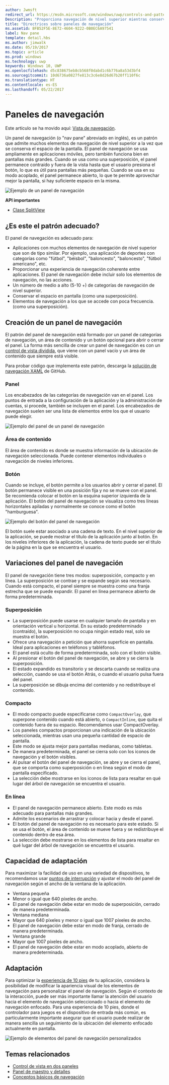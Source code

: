 ```yaml
---
author: Jwmsft
redirect_url: https://msdn.microsoft.com/windows/uwp/controls-and-patterns/navigationview
Description: "Proporciona navegación de nivel superior mientras conserva el espacio de la pantalla."
title: "Directrices sobre paneles de navegación"
ms.assetid: 8FB52F5E-8E72-4604-9222-0B0EC6A97541
label: Nav pane
template: detail.hbs
ms.author: jimwalk
ms.date: 05/19/2017
ms.topic: article
ms.prod: windows
ms.technology: uwp
keywords: Windows 10, UWP
ms.openlocfilehash: d5c838675eb8cb568f0dabd1c6b776a8a53d3bf4
ms.sourcegitcommit: 10d6736a0827fe813c3c6e8d26d67b20ff110f6c
ms.translationtype: HT
ms.contentlocale: es-ES
ms.lasthandoff: 05/22/2017
---
```

# <a name="nav-panes"></a>Paneles de navegación

Este artículo se ha movido aquí: [Vista de navegación](https://msdn.microsoft.com/windows/uwp/controls-and-patterns/navigationview).

Un panel de navegación (o "nav pane" abreviado en inglés), es un patrón que admite muchos elementos de navegación de nivel superior a la vez que se conserva el espacio de la pantalla. El panel de navegación se usa ampliamente en aplicaciones móviles, pero también funciona bien en pantallas más grandes. Cuando se usa como una superposición, el panel permanece contraído y fuera de la vista hasta que el usuario presiona el botón, lo que es útil para pantallas más pequeñas. Cuando se usa en su modo acoplado, el panel permanece abierto, lo que te permite aprovechar mejor la pantalla, si hay suficiente espacio en la misma.

![Ejemplo de un panel de navegación](images/navHero.png)


**API importantes**

* [Clase SplitView](https://msdn.microsoft.com/library/windows/apps/dn864360)

## <a name="is-this-the-right-pattern"></a>¿Es este el patrón adecuado?

El panel de navegación es adecuado para:

-   Aplicaciones con muchos elementos de navegación de nivel superior que son de tipo similar. Por ejemplo, una aplicación de deportes con categorías como "fútbol", "béisbol", "baloncesto", "baloncesto", "fútbol americano", etc.
-   Proporcionar una experiencia de navegación coherente entre aplicaciones. El panel de navegación debe incluir solo los elementos de navegación, no las acciones.
-   Un número de medio a alto (5-10 +) de categorías de navegación de nivel superior.
-   Conservar el espacio en pantalla (como una superposición).
-   Elementos de navegación a los que se accede con poca frecuencia. (como una superposición).

## <a name="building-a-nav-pane"></a>Creación de un panel de navegación

El patrón del panel de navegación está formado por un panel de categorías de navegación, un área de contenido y un botón opcional para abrir o cerrar el panel. La forma más sencilla de crear un panel de navegación es con un [control de vista dividida](split-view.md), que viene con un panel vacío y un área de contenido que siempre está visible.

Para probar código que implementa este patrón, descarga la [solución de navegación XAML](https://github.com/Microsoft/Windows-universal-samples/tree/master/Samples/XamlNavigation) de GitHub.


### <a name="pane"></a>Panel

Los encabezados de las categorías de navegación van en el panel. Los puntos de entrada a la configuración de la aplicación y la administración de cuentas, si procede, también se incluyen en el panel. Los encabezados de navegación suelen ser una lista de elementos entre los que el usuario puede elegir.

![Ejemplo del panel de un panel de navegación](images/nav_pane_expanded.png)

### <a name="content-area"></a>Área de contenido

El área de contenido es donde se muestra información de la ubicación de navegación seleccionada. Puede contener elementos individuales o navegación de niveles inferiores.

### <a name="button"></a>Botón

Cuando se incluye, el botón permite a los usuarios abrir y cerrar el panel. El botón permanece visible en una posición fija y no se mueve con el panel. Se recomienda colocar el botón en la esquina superior izquierda de la aplicación. El botón del panel de navegación se visualiza como tres líneas horizontales apiladas y normalmente se conoce como el botón "hamburguesa".

![Ejemplo del botón del panel de navegación](images/nav_button.png)

El botón suele estar asociado a una cadena de texto. En el nivel superior de la aplicación, se puede mostrar el título de la aplicación junto al botón. En los niveles inferiores de la aplicación, la cadena de texto puede ser el título de la página en la que se encuentra el usuario.

## <a name="nav-pane-variations"></a>Variaciones del panel de navegación

El panel de navegación tiene tres modos: superposición, compacto y en línea. La superposición se contrae y se expande según sea necesario. Cuando está compacto, el panel siempre se muestra como una franja estrecha que se puede expandir. El panel en línea permanece abierto de forma predeterminada.

### <a name="overlay"></a>Superposición

-   La superposición puede usarse en cualquier tamaño de pantalla y en orientación vertical u horizontal. En su estado predeterminado (contraído), la superposición no ocupa ningún estado real, solo se muestra el botón.
-   Ofrece una navegación a petición que ahorra superficie en pantalla. Ideal para aplicaciones en teléfonos y tabléfonos.
-   El panel está oculto de forma predeterminada, solo con el botón visible.
-   Al presionar el botón del panel de navegación, se abre y se cierra la superposición.
-   El estado expandido es transitorio y se descarta cuando se realiza una selección, cuando se usa el botón Atrás, o cuando el usuario pulsa fuera del panel.
-   La superposición se dibuja encima del contenido y no redistribuye el contenido.

### <a name="compact"></a>Compacto

-   El modo compacto puede especificarse como `CompactOverlay`, que superpone contenido cuando está abierto, o `CompactInline`, que quita el contenido fuera de su espacio. Recomendamos usar CompactOverlay.
-   Los paneles compactos proporcionan una indicación de la ubicación seleccionada, mientras usan una pequeña cantidad de espacio de pantalla.
-   Este modo se ajusta mejor para pantallas medianas, como tabletas.
-   De manera predeterminada, el panel se cierra solo con los iconos de navegación y el botón visibles.
-   Al pulsar el botón del panel de navegación, se abre y se cierra el panel, que se comporta como superposición o en línea según el modo de pantalla especificado.
-   La selección debe mostrarse en los iconos de lista para resaltar en qué lugar del árbol de navegación se encuentra el usuario.

### <a name="inline"></a>En línea

-   El panel de navegación permanece abierto. Este modo es más adecuado para pantallas más grandes.
-   Admite los escenarios de arrastrar y colocar hacia y desde el panel.
-   El botón del panel de navegación no es necesario para este estado. Si se usa el botón, el área de contenido se mueve fuera y se redistribuye el contenido dentro de esa área.
-   La selección debe mostrarse en los elementos de lista para resaltar en qué lugar del árbol de navegación se encuentra el usuario.

## <a name="adaptability"></a>Capacidad de adaptación

Para maximizar la facilidad de uso en una variedad de dispositivos, te recomendamos usar [puntos de interrupción](../layout/screen-sizes-and-breakpoints-for-responsive-design.md) y ajustar el modo del panel de navegación según el ancho de la ventana de la aplicación.
-   Ventana pequeña
   -   Menor o igual que 640 píxeles de ancho.
   -   El panel de navegación debe estar en modo de superposición, cerrado de manera predeterminada.
-   Ventana mediana
   -   Mayor que 640 píxeles y menor o igual que 1007 píxeles de ancho.
   -   El panel de navegación debe estar en modo de franja, cerrado de manera predeterminada.
-   Ventana grande
   -   Mayor que 1007 píxeles de ancho.
   -   El panel de navegación debe estar en modo acoplado, abierto de manera predeterminada.

## <a name="tailoring"></a>Adaptación

Para optimizar la [experiencia de 10 pies](http://go.microsoft.com/fwlink/?LinkId=760736) de tu aplicación, considera la posibilidad de modificar la apariencia visual de los elementos de navegación para personalizar el panel de navegación. Según el contexto de la interacción, puede ser más importante llamar la atención del usuario hacia el elemento de navegación seleccionado o hacia el elemento de navegación enfocado. Para una experiencia de 10 pies, donde el controlador para juegos es el dispositivo de entrada más común, es particularmente importante asegurar que el usuario puede realizar de manera sencilla un seguimiento de la ubicación del elemento enfocado actualmente en pantalla.

![Ejemplo de elementos del panel de navegación personalizados](images/nav_item_states.png)

## <a name="related-topics"></a>Temas relacionados

* [Control de vista en dos paneles](split-view.md)
* [Panel de maestro y detalles](master-details.md)
* [Conceptos básicos de navegación](https://msdn.microsoft.com/library/windows/apps/dn958438)